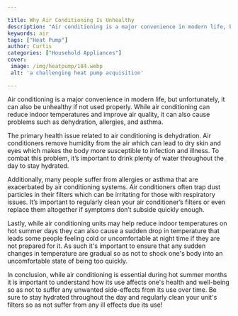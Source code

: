 ```yaml
---

title: Why Air Conditioning Is Unhealthy
description: "Air conditioning is a major convenience in modern life, but unfortunately, it can also be unhealthy if not used properly. While ai...find out now"
keywords: air
tags: ["Heat Pump"]
author: Curtis
categories: ["Household Appliances"]
cover: 
 image: /img/heatpump/184.webp
 alt: 'a challenging heat pump acquisition'

---
```


Air conditioning is a major convenience in modern life, but unfortunately, it can also be unhealthy if not used properly. While air conditioning can reduce indoor temperatures and improve air quality, it can also cause problems such as dehydration, allergies, and asthma.

The primary health issue related to air conditioning is dehydration. Air conditioners remove humidity from the air which can lead to dry skin and eyes which makes the body more susceptible to infection and illness. To combat this problem, it’s important to drink plenty of water throughout the day to stay hydrated.

Additionally, many people suffer from allergies or asthma that are exacerbated by air conditioning systems. Air conditioners often trap dust particles in their filters which can be irritating for those with respiratory issues. It’s important to regularly clean your air conditioner’s filters or even replace them altogether if symptoms don’t subside quickly enough.

Lastly, while air conditioning units may help reduce indoor temperatures on hot summer days they can also cause a sudden drop in temperature that leads some people feeling cold or uncomfortable at night time if they are not prepared for it. As such it's important to ensure that any sudden changes in temperature are gradual so as not to shock one's body into an uncomfortable state of being too quickly. 

In conclusion, while air conditioning is essential during hot summer months it is important to understand how its use affects one's health and well-being so as not to suffer any unwanted side-effects from its use over time. Be sure to stay hydrated throughout the day and regularly clean your unit's filters so as not suffer from any ill effects due its use!
